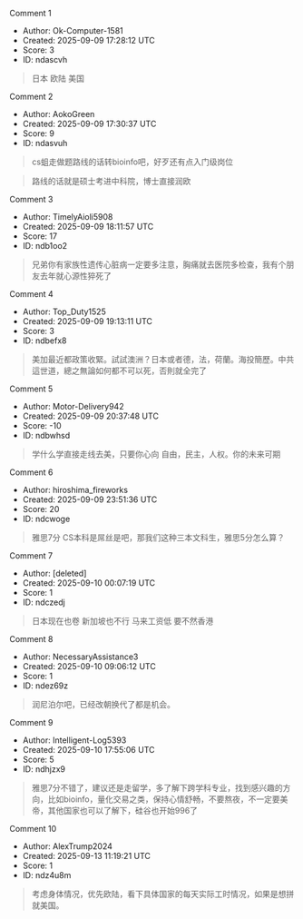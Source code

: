 Comment 1

- Author: Ok-Computer-1581
- Created: 2025-09-09 17:28:12 UTC
- Score: 3
- ID: ndascvh

> 日本 欧陆 美国

Comment 2

- Author: AokoGreen
- Created: 2025-09-09 17:30:37 UTC
- Score: 9
- ID: ndasvuh

> cs蛆走做题路线的话转bioinfo吧，好歹还有点入门级岗位

> 路线的话就是硕士考进中科院，博士直接润欧

Comment 3

- Author: TimelyAioli5908
- Created: 2025-09-09 18:11:57 UTC
- Score: 17
- ID: ndb1oo2

> 兄弟你有家族性遗传心脏病一定要多注意，胸痛就去医院多检查，我有个朋友去年就心源性猝死了

Comment 4

- Author: Top_Duty1525
- Created: 2025-09-09 19:13:11 UTC
- Score: 3
- ID: ndbefx8

> 美加最近都政策收緊。試試澳洲？日本或者德，法，荷蘭。海投簡歷。中共這世道，總之無論如何都不可以死，否則就全完了

Comment 5

- Author: Motor-Delivery942
- Created: 2025-09-09 20:37:48 UTC
- Score: -10
- ID: ndbwhsd

> 学什么学直接走线去美，只要你心向 自由，民主，人权。你的未来可期

Comment 6

- Author: hiroshima_fireworks
- Created: 2025-09-09 23:51:36 UTC
- Score: 20
- ID: ndcwoge

> 雅思7分 CS本科是屌丝是吧，那我们这种三本文科生，雅思5分怎么算？

Comment 7

- Author: [deleted]
- Created: 2025-09-10 00:07:19 UTC
- Score: 1
- ID: ndczedj

> 日本现在也卷 新加坡也不行 马来工资低 要不然香港

Comment 8

- Author: NecessaryAssistance3
- Created: 2025-09-10 09:06:12 UTC
- Score: 1
- ID: ndez69z

> 润尼泊尔吧，已经改朝换代了都是机会。

Comment 9

- Author: Intelligent-Log5393
- Created: 2025-09-10 17:55:06 UTC
- Score: 5
- ID: ndhjzx9

> 雅思7分不错了，建议还是走留学，多了解下跨学科专业，找到感兴趣的方向，比如bioinfo，量化交易之类，保持心情舒畅，不要熬夜，不一定要美帝，其他国家也可以了解下，硅谷也开始996了

Comment 10

- Author: AlexTrump2024
- Created: 2025-09-13 11:19:21 UTC
- Score: 1
- ID: ndz4u8m

> 考虑身体情况，优先欧陆，看下具体国家的每天实际工时情况，如果是想拼就美国。
